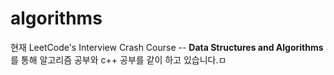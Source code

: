 # algorithms

현재 LeetCode's Interview Crash Course -- **Data Structures and Algorithms**를 통해 알고리즘 공부와 c++ 공부를 같이 하고 있습니다.ㅁ
